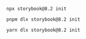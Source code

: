 ```shell renderer="common" language="js" packageManager="npm"
npx storybook@8.2 init
```

```shell renderer="common" language="js" packageManager="pnpm"
pnpm dlx storybook@8.2 init
```

```shell renderer="common" language="js" packageManager="yarn"
yarn dlx storybook@8.2 init
```
